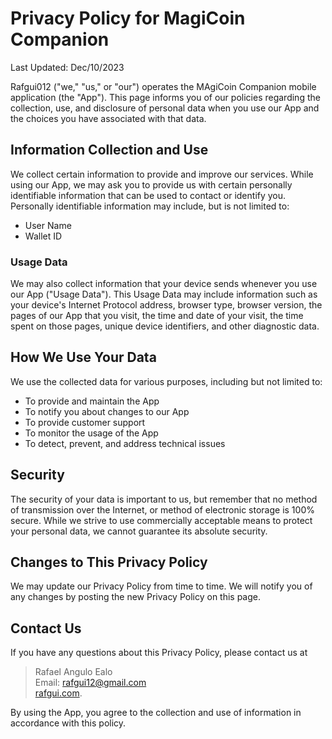 # Privacy Policy for MagiCoin Companion

Last Updated: Dec/10/2023

Rafgui012 ("we," "us," or "our") operates the MAgiCoin Companion mobile application (the "App"). This page informs you of our policies regarding the collection, use, and disclosure of personal data when you use our App and the choices you have associated with that data.

## Information Collection and Use

We collect certain information to provide and improve our services. While using our App, we may ask you to provide us with certain personally identifiable information that can be used to contact or identify you. Personally identifiable information may include, but is not limited to:

- User Name
- Wallet ID

### Usage Data

We may also collect information that your device sends whenever you use our App ("Usage Data"). This Usage Data may include information such as your device's Internet Protocol address, browser type, browser version, the pages of our App that you visit, the time and date of your visit, the time spent on those pages, unique device identifiers, and other diagnostic data.

## How We Use Your Data

We use the collected data for various purposes, including but not limited to:

- To provide and maintain the App
- To notify you about changes to our App
- To provide customer support
- To monitor the usage of the App
- To detect, prevent, and address technical issues

## Security

The security of your data is important to us, but remember that no method of transmission over the Internet, or method of electronic storage is 100% secure. While we strive to use commercially acceptable means to protect your personal data, we cannot guarantee its absolute security.

## Changes to This Privacy Policy

We may update our Privacy Policy from time to time. We will notify you of any changes by posting the new Privacy Policy on this page.

## Contact Us

If you have any questions about this Privacy Policy, please contact us at
>Rafael Angulo Ealo  
>Email: rafgui12@gmail.com  
>[rafgui.com](https://rafgui.com).

By using the App, you agree to the collection and use of information in accordance with this policy.

